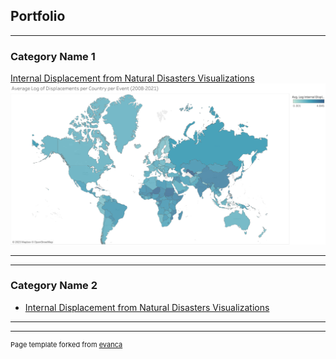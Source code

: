 ## Portfolio

---

### Category Name 1 

[Internal Displacement from Natural Disasters Visualizations](/sample_page)
<img src="images/log of disp map.png?raw=true"/>

---
<!-- [Project 2 Title](/pdf/sample_presentation.pdf)
<img src="images/dummy_thumbnail.jpg?raw=true"/>

---
[Project 3 Title](http://example.com/)
<img src="images/dummy_thumbnail.jpg?raw=true"/> -->

---

### Category Name 2

- [Internal Displacement from Natural Disasters Visualizations](https://public.tableau.com/app/profile/angel.avelar/viz/Displacement_16780194441580/bardisp)
<!-- - [Project 2 Title](http://example.com/)
- [Project 3 Title](http://example.com/)
- [Project 4 Title](http://example.com/)
- [Project 5 Title](http://example.com/) -->

---




---
<p style="font-size:11px">Page template forked from <a href="https://github.com/evanca/quick-portfolio">evanca</a></p>
<!-- Remove above link if you don't want to attibute -->
